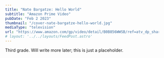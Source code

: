 ```yaml
---
title: "Nate Bargatze: Hello World"
subtitle: "Amazon Prime Video"
pubDate: "Feb 2 2023"
thumbnail: "/cover-nate-bargatze-hello-world.jpg"
mediaType: "television"
url: "https://www.amazon.com/gp/video/detail/B0B856WWSB/ref=atv_dp_share_cu_r"
# layout: '../../layouts/FeedPost.astro'
---
```


Third grade. Will write more later; this is just a placeholder.